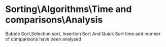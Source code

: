 # Sorting\Algorithms\Time and comparisons\Analysis
 Bubble Sort,Selection sort, Insertion Sort And Quick Sort time and number of comparisons have been analysed

